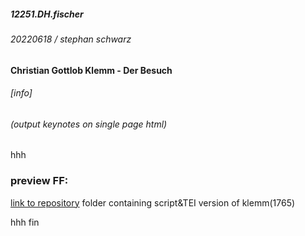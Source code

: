 ##### 12251.DH.fischer
###### 20220618 / stephan schwarz
#### Christian Gottlob Klemm - Der Besuch
###### [info]

<link rel="stylesheet" type="text/css" href="https://ada-sub.rotefadenbuecher.de/skool/public/assets/style_md.css">

<h6><a onclick="printcat(20220618)" style="cursor:pointer;">(output keynotes on single page html)</a></h6>

hhh

### preview FF:
[link to repository]("https://github.com/esteeschwarz/DH_essais/tree/main/pr/klemm") folder containing script&TEI version of klemm(1765)

hhh
fin